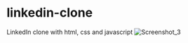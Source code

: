 # linkedin-clone
LinkedIn clone with html, css and javascript 
![Screenshot_3](https://github.com/safaanilatasoy/linkedin-clone/assets/61758061/de04b5f1-4a27-4124-b49f-27d5f37a87fd)
